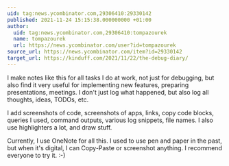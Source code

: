```yaml
---
uid: tag:news.ycombinator.com,29306410:29330142
published: 2021-11-24 15:15:38.000000000 +01:00
author:
  uid: tag:news.ycombinator.com,29306410:tompazourek
  name: tompazourek
  url: https://news.ycombinator.com/user?id=tompazourek
source_url: https://news.ycombinator.com/item?id=29330142
target_url: https://kinduff.com/2021/11/22/the-debug-diary/
---
```


I make notes like this for all tasks I do at work, not just for debugging, but also find it very useful for implementing new features, preparing presentations, meetings. I don't just log what happened, but also log all thoughts, ideas, TODOs, etc.

I add screenshots of code, screenshots of apps, links, copy code blocks, queries I used, command outputs, various log snippets, file names. I also use highlighters a lot, and draw stuff.

Currently, I use OneNote for all this. I used to use pen and paper in the past, but when it's digital, I can Copy-Paste or screenshot anything. I recommend everyone to try it. :-)